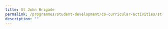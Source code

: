 ```yaml
---
title: St John Brigade
permalink: /programmes/student-development/co-curricular-activities/st-john-brigade/
description: ""
---
```

